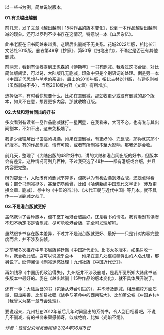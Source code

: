 以一些书为例，简单说说版本。


**01.有关越出越删**



前几天，发了文章《越出越删｜15种作品的版本变化》，说到一本作品越后出越删减的现象。还可以罗列不少书存在这情况，特意说一本《山居杂忆》。

此书老版在旧书网越来越贵。这跟后出删减不无关系。花城2022年版，相比长江文艺社2015版，删去第49章《抄家》、第50章《扫地出门》，不确定是否还有其他删减。

前两天，看到有读者提到王汎森的《傅斯年》一书有删减。我看过这书台版，对比简体版阅读，可以说，大陆版几无删减，印象中只是个别语词的处理。倒是另一本《中国近代思想与学术的系谱》，后出的2018年版，相比吉林2011版，有更多删减（虽然删减不多），当然2018版内容（文章）有所增加。


选择版本，有时看你想要什么，比如在意删减，那就收更少或没有删减的那个版本，如果不在意，想要更多内容，那就收增订版。


**02.大陆和港台同出的好书**

多次看到有读者一见作品删减就打一星两星，在我看来，大可不必。也有说与其出阉割本，不如不出。这未免极端了。

我多少能理解出书面临的境遇。如果在意删减，有更好的、完整版，那你就买那个好版本。有的作品删减，情有可原，或者有所删减不至大影响，那我还是会收。

前几天，整理了《大陆出版的48种好书》。讲的大陆和港台同出版的好书，但版本会有差异。这种情况可列几百种，不过我只选了48种——都有港版或台版，并且内容更完整。

所列那些书，大陆版有的删减不算多，但我以为有机会遇到港台版，还是值得看看；部分书删减挺多，甚至伤筋动骨，比如《哈佛新编中国现代文学史》（涉及更换文章、删减）、徐中约《中国的奋斗》、《末代王朝与近代中国》等几本。就不具体一一说删减之处了。

**03.不是港台版就更好**

虽然我讲了各种版本，但不至于唯港台版最好。还是看书的情况。我有看到有读者不知不确定书是否删减，尽可能收港台版，完全可以理解吧。

虽然很多书存在版本差异，不过并不是港台版就更好、最好——只是针对内容完整度而言，并不涉及装帧。

之前我多次推荐中华书局版蒋廷黻《中国近代史》。此书太多版本，如果只收一种，我会收此版。这可以说近乎全本——如果在意几处框框猜得出的人名处理，那另说了。延伸阅读《删减迷惑处理｜九州社版《中国近代史》》。

再如钱穆《中国历代政治得失》，九州版并不涉及删减，是我所见所知大陆此书诸多版本中最好的。我在《越出越删｜15种作品的版本变化》，就不具体展开说了。

还有一种：大陆后出的书（包括从港台引进的），并不涉及删减，相反编校方面质量，更加完善。比如易社强《战争与革命中的西南联大》，比如萧公权《中国乡村》（我曾以为某一章节会处理）。

要说起来，九州社在2012年前后几年时间里出的系列书，令人刮目相看吧，不说几不删减，有的书出来颇感惊讶，似成绝响，比如《光焰不熄》。

_作者：微信公众号​反面阅读 2024年06月15日_
